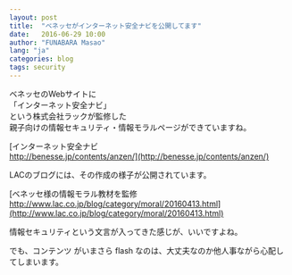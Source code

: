 ```yaml
---
layout: post
title:  "ベネッセがインターネット安全ナビを公開してます"
date:   2016-06-29 10:00
author: "FUNABARA Masao"
lang: "ja"
categories: blog
tags: security
---
```


ベネッセのWebサイトに  
「インターネット安全ナビ」  
という株式会社ラックが監修した  
親子向けの情報セキュリティ・情報モラルページができていますね。

[インターネット安全ナビ<br>http://benesse.jp/contents/anzen/](http://benesse.jp/contents/anzen/)

LACのブログには、その作成の様子が公開されています。

[ベネッセ様の情報モラル教材を監修<br>http://www.lac.co.jp/blog/category/moral/20160413.html](http://www.lac.co.jp/blog/category/moral/20160413.html)

情報セキュリティという文言が入ってきた感じが、いいですよね。

でも、コンテンツ がいまさら flash なのは、大丈夫なのか他人事ながら心配してしまいます。
